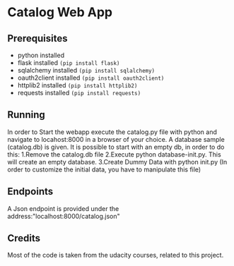 # Catalog Web App 

## Prerequisites
- python installed
- flask installed `(pip install flask)`
- sqlalchemy installed `(pip install sqlalchemy)`
- oauth2client installed `(pip install oauth2client)`
- httplib2 installed `(pip install httplib2)`
- requests installed `(pip install requests)`

## Running
In order to Start the webapp execute the catalog.py file with python and navigate to locahost:8000 in a browser of your choice. A database sample (catalog.db) is given. It is possible to start with an empty db, in order to do this:
  1.Remove the catalog.db file
  2.Execute python database-init.py. This will create an empty database.
  3.Create Dummy Data with python init.py (In order to customize the initial data, you have to manipulate this file)

## Endpoints
A Json endpoint is provided under the address:"localhost:8000/catalog.json"

## Credits
Most of the code is taken from the udacity courses, related to this project.
